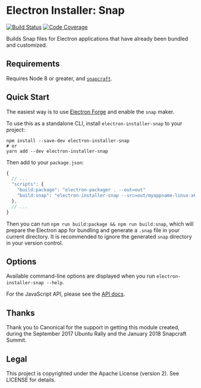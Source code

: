 # Electron Installer: Snap

[![Build Status](https://github.com/electron-userland/electron-installer-snap/workflows/CI/badge.svg)](https://github.com/electron-userland/electron-installer-snap/actions?query=workflow:CI)
[![Code Coverage](https://codecov.io/gh/electron-userland/electron-installer-snap/branch/master/graph/badge.svg)](https://codecov.io/gh/electron-userland/electron-installer-snap)

Builds Snap files for Electron applications that have already been bundled and customized.

## Requirements

Requires Node 8 or greater, and [`snapcraft`](https://snapcraft.io).

## Quick Start

The easiest way is to use [Electron Forge](https://electronforge.io) and enable the `snap` maker.

To use this as a standalone CLI, install `electron-installer-snap` to your project:

```shell
npm install --save-dev electron-installer-snap
# or
yarn add --dev electron-installer-snap
```

Then add to your `package.json`:

```javascript
{
  // ...
  "scripts": {
    "build:package": "electron-packager . --out=out"
    "build:snap": "electron-installer-snap --src=out/myappname-linux-x64"
  },
  // ...
}
```

Then you can run `npm run build:package && npm run build:snap`, which will prepare the Electron app
for bundling and generate a `.snap` file in your current directory.
It is recommended to ignore the generated `snap` directory in your version control.

## Options

Available command-line options are displayed when you run `electron-installer-snap --help`.

For the JavaScript API, please see the [API
docs](https://github.com/electron-userland/electron-installer-snap/blob/master/docs/api.md).

## Thanks

Thank you to Canonical for the support in getting this module created, during the September 2017
Ubuntu Rally and the January 2018 Snapcraft Summit.

## Legal

This project is copyrighted under the Apache License (version 2). See LICENSE for details.
